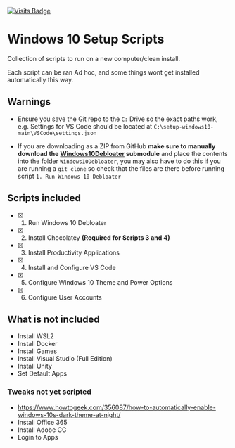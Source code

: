 [![Visits Badge](https://badges.pufler.dev/visits/cooperj/setup-windows10)](https://pufler.dev/git-badges/)

# Windows 10 Setup Scripts

Collection of scripts to run on a new computer/clean install.

Each script can be ran Ad hoc, and some things wont get installed automatically this way.

## Warnings

- Ensure you save the Git repo to the `C:` Drive so the exact paths work, e.g. Settings for VS Code should be located at `C:\setup-windows10-main\VSCode\settings.json`

- If you are downloading as a ZIP from GitHub **make sure to manually download the [Windows10Debloater](https://github.com/Sycnex/Windows10Debloater) submodule** and place the contents into the folder `Windows10Debloater`, you may also have to do this if you are running a `git clone` so check that the files are there before running script `1. Run Windows 10 Debloater`

## Scripts included

- [x] 1. Run Windows 10 Debloater
- [x] 2. Install Chocolatey **(Required for Scripts 3 and 4)**
- [x] 3. Install Productivity Applications
- [x] 4. Install and Configure VS Code
- [x] 5. Configure Windows 10 Theme and Power Options
- [x] 6. Configure User Accounts

## What is not included

- Install WSL2
- Install Docker
- Install Games
- Install Visual Studio (Full Edition)
- Install Unity
- Set Default Apps

### Tweaks not yet scripted
 - https://www.howtogeek.com/356087/how-to-automatically-enable-windows-10s-dark-theme-at-night/
- Install Office 365
- Install Adobe CC
- Login to Apps
